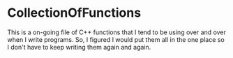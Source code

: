 # CollectionOfFunctions
This is a on-going file of C++ functions that I tend to be using over and over when I write programs. So, I figured I would put them all in the one place so I don't have to keep writing them again and again.
